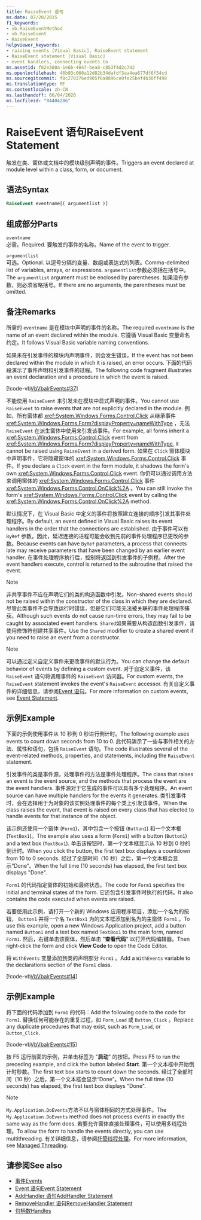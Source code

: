 ```yaml
---
title: RaiseEvent 语句
ms.date: 07/20/2015
f1_keywords:
- vb.RaiseEventMethod
- vb.RaiseEvent
- RaiseEvent
helpviewer_keywords:
- raising events [Visual Basic], RaiseEvent statement
- RaiseEvent statement [Visual Basic]
- event handlers, connecting events to
ms.assetid: f82e380a-1e6b-4047-bea8-c853f4d2c742
ms.openlocfilehash: 46b93c060a12d82b34dafdf3aa4ea677df6f54cd
ms.sourcegitcommit: f8c270376ed905f6a8896ce0fe25b4f4b38ff498
ms.translationtype: MT
ms.contentlocale: zh-CN
ms.lasthandoff: 06/04/2020
ms.locfileid: "84404286"
---
```

# <a name="raiseevent-statement"></a><span data-ttu-id="2aeec-102">RaiseEvent 语句</span><span class="sxs-lookup"><span data-stu-id="2aeec-102">RaiseEvent Statement</span></span>
<span data-ttu-id="2aeec-103">触发在类、窗体或文档中的模块级别声明的事件。</span><span class="sxs-lookup"><span data-stu-id="2aeec-103">Triggers an event declared at module level within a class, form, or document.</span></span>  
  
## <a name="syntax"></a><span data-ttu-id="2aeec-104">语法</span><span class="sxs-lookup"><span data-stu-id="2aeec-104">Syntax</span></span>  
  
```vb  
RaiseEvent eventname[( argumentlist )]  
```  
  
## <a name="parts"></a><span data-ttu-id="2aeec-105">组成部分</span><span class="sxs-lookup"><span data-stu-id="2aeec-105">Parts</span></span>  
 `eventname`  
 <span data-ttu-id="2aeec-106">必需。</span><span class="sxs-lookup"><span data-stu-id="2aeec-106">Required.</span></span> <span data-ttu-id="2aeec-107">要触发的事件的名称。</span><span class="sxs-lookup"><span data-stu-id="2aeec-107">Name of the event to trigger.</span></span>  
  
 `argumentlist`  
 <span data-ttu-id="2aeec-108">可选。</span><span class="sxs-lookup"><span data-stu-id="2aeec-108">Optional.</span></span> <span data-ttu-id="2aeec-109">以逗号分隔的变量、数组或表达式的列表。</span><span class="sxs-lookup"><span data-stu-id="2aeec-109">Comma-delimited list of variables, arrays, or expressions.</span></span> <span data-ttu-id="2aeec-110">`argumentlist`参数必须括在括号中。</span><span class="sxs-lookup"><span data-stu-id="2aeec-110">The `argumentlist` argument must be enclosed by parentheses.</span></span> <span data-ttu-id="2aeec-111">如果没有参数，则必须省略括号。</span><span class="sxs-lookup"><span data-stu-id="2aeec-111">If there are no arguments, the parentheses must be omitted.</span></span>  
  
## <a name="remarks"></a><span data-ttu-id="2aeec-112">备注</span><span class="sxs-lookup"><span data-stu-id="2aeec-112">Remarks</span></span>  
 <span data-ttu-id="2aeec-113">所需的 `eventname` 是在模块中声明的事件的名称。</span><span class="sxs-lookup"><span data-stu-id="2aeec-113">The required `eventname` is the name of an event declared within the module.</span></span> <span data-ttu-id="2aeec-114">它遵循 Visual Basic 变量命名约定。</span><span class="sxs-lookup"><span data-stu-id="2aeec-114">It follows Visual Basic variable naming conventions.</span></span>  
  
 <span data-ttu-id="2aeec-115">如果未在引发事件的模块内声明事件，则会发生错误。</span><span class="sxs-lookup"><span data-stu-id="2aeec-115">If the event has not been declared within the module in which it is raised, an error occurs.</span></span> <span data-ttu-id="2aeec-116">下面的代码段演示了事件声明和引发事件的过程。</span><span class="sxs-lookup"><span data-stu-id="2aeec-116">The following code fragment illustrates an event declaration and a procedure in which the event is raised.</span></span>  
  
 [!code-vb[VbVbalrEvents#37](~/samples/snippets/visualbasic/VS_Snippets_VBCSharp/VbVbalrEvents/VB/Class1.vb#37)]  
  
 <span data-ttu-id="2aeec-117">不能使用 `RaiseEvent` 来引发未在模块中显式声明的事件。</span><span class="sxs-lookup"><span data-stu-id="2aeec-117">You cannot use `RaiseEvent` to raise events that are not explicitly declared in the module.</span></span> <span data-ttu-id="2aeec-118">例如，所有窗体都 <xref:System.Windows.Forms.Control.Click> 从继承事件 <xref:System.Windows.Forms.Form?displayProperty=nameWithType> ，无法 `RaiseEvent` 在派生窗体中使用来引发该事件。</span><span class="sxs-lookup"><span data-stu-id="2aeec-118">For example, all forms inherit a <xref:System.Windows.Forms.Control.Click> event from <xref:System.Windows.Forms.Form?displayProperty=nameWithType>, it cannot be raised using `RaiseEvent` in a derived form.</span></span> <span data-ttu-id="2aeec-119">如果在 `Click` 窗体模块中声明事件，它将隐藏窗体的 <xref:System.Windows.Forms.Control.Click> 事件。</span><span class="sxs-lookup"><span data-stu-id="2aeec-119">If you declare a `Click` event in the form module, it shadows the form's own <xref:System.Windows.Forms.Control.Click> event.</span></span> <span data-ttu-id="2aeec-120">你仍可以通过调用方法来调用窗体的 <xref:System.Windows.Forms.Control.Click> 事件 <xref:System.Windows.Forms.Control.OnClick%2A> 。</span><span class="sxs-lookup"><span data-stu-id="2aeec-120">You can still invoke the form's <xref:System.Windows.Forms.Control.Click> event by calling the <xref:System.Windows.Forms.Control.OnClick%2A> method.</span></span>  
  
 <span data-ttu-id="2aeec-121">默认情况下，在 Visual Basic 中定义的事件将按照建立连接的顺序引发其事件处理程序。</span><span class="sxs-lookup"><span data-stu-id="2aeec-121">By default, an event defined in Visual Basic raises its event handlers in the order that the connections are established.</span></span> <span data-ttu-id="2aeec-122">由于事件可以有 `ByRef` 参数，因此，延迟连接的进程可能会收到先前的事件处理程序已更改的参数。</span><span class="sxs-lookup"><span data-stu-id="2aeec-122">Because events can have `ByRef` parameters, a process that connects late may receive parameters that have been changed by an earlier event handler.</span></span> <span data-ttu-id="2aeec-123">在事件处理程序执行后，控制将返回到引发事件的子例程。</span><span class="sxs-lookup"><span data-stu-id="2aeec-123">After the event handlers execute, control is returned to the subroutine that raised the event.</span></span>  
  
> [!NOTE]
> <span data-ttu-id="2aeec-124">非共享事件不应在声明它们的类的构造函数中引发。</span><span class="sxs-lookup"><span data-stu-id="2aeec-124">Non-shared events should not be raised within the constructor of the class in which they are declared.</span></span> <span data-ttu-id="2aeec-125">尽管此类事件不会导致运行时错误，但是它们可能无法被关联的事件处理程序捕获。</span><span class="sxs-lookup"><span data-stu-id="2aeec-125">Although such events do not cause run-time errors, they may fail to be caught by associated event handlers.</span></span> <span data-ttu-id="2aeec-126">`Shared`如果需要从构造函数引发事件，请使用修饰符创建共享事件。</span><span class="sxs-lookup"><span data-stu-id="2aeec-126">Use the `Shared` modifier to create a shared event if you need to raise an event from a constructor.</span></span>  
  
> [!NOTE]
> <span data-ttu-id="2aeec-127">可以通过定义自定义事件来更改事件的默认行为。</span><span class="sxs-lookup"><span data-stu-id="2aeec-127">You can change the default behavior of events by defining a custom event.</span></span> <span data-ttu-id="2aeec-128">对于自定义事件，该 `RaiseEvent` 语句将调用事件的 `RaiseEvent` 访问器。</span><span class="sxs-lookup"><span data-stu-id="2aeec-128">For custom events, the `RaiseEvent` statement invokes the event's `RaiseEvent` accessor.</span></span> <span data-ttu-id="2aeec-129">有关自定义事件的详细信息，请参阅[Event 语句](event-statement.md)。</span><span class="sxs-lookup"><span data-stu-id="2aeec-129">For more information on custom events, see [Event Statement](event-statement.md).</span></span>  
  
## <a name="example"></a><span data-ttu-id="2aeec-130">示例</span><span class="sxs-lookup"><span data-stu-id="2aeec-130">Example</span></span>  
 <span data-ttu-id="2aeec-131">下面的示例使用事件从 10 秒到 0 秒进行倒计时。</span><span class="sxs-lookup"><span data-stu-id="2aeec-131">The following example uses events to count down seconds from 10 to 0.</span></span> <span data-ttu-id="2aeec-132">此代码演示了一些与事件相关的方法、属性和语句，包括 `RaiseEvent` 语句。</span><span class="sxs-lookup"><span data-stu-id="2aeec-132">The code illustrates several of the event-related methods, properties, and statements, including the `RaiseEvent` statement.</span></span>  
  
 <span data-ttu-id="2aeec-133">引发事件的类是事件源，处理事件的方法是事件处理程序。</span><span class="sxs-lookup"><span data-stu-id="2aeec-133">The class that raises an event is the event source, and the methods that process the event are the event handlers.</span></span> <span data-ttu-id="2aeec-134">事件源对于它生成的事件可以具有多个处理程序。</span><span class="sxs-lookup"><span data-stu-id="2aeec-134">An event source can have multiple handlers for the events it generates.</span></span> <span data-ttu-id="2aeec-135">类引发事件时，会在选择用于为对象的该实例处理事件的每个类上引发该事件。</span><span class="sxs-lookup"><span data-stu-id="2aeec-135">When the class raises the event, that event is raised on every class that has elected to handle events for that instance of the object.</span></span>  
  
 <span data-ttu-id="2aeec-136">该示例还使用一个窗体 (`Form1`)，其中包含一个按钮 (`Button1`) 和一个文本框 (`TextBox1`)。</span><span class="sxs-lookup"><span data-stu-id="2aeec-136">The example also uses a form (`Form1`) with a button (`Button1`) and a text box (`TextBox1`).</span></span> <span data-ttu-id="2aeec-137">单击该按钮时，第一个文本框显示从 10 秒到 0 秒的倒计时。</span><span class="sxs-lookup"><span data-stu-id="2aeec-137">When you click the button, the first text box displays a countdown from 10 to 0 seconds.</span></span> <span data-ttu-id="2aeec-138">经过了全部时间（10 秒）之后，第一个文本框会显示“Done”。</span><span class="sxs-lookup"><span data-stu-id="2aeec-138">When the full time (10 seconds) has elapsed, the first text box displays "Done".</span></span>  
  
 <span data-ttu-id="2aeec-139">`Form1` 的代码指定窗体的初始和最终状态。</span><span class="sxs-lookup"><span data-stu-id="2aeec-139">The code for `Form1` specifies the initial and terminal states of the form.</span></span> <span data-ttu-id="2aeec-140">它还包含引发事件时执行的代码。</span><span class="sxs-lookup"><span data-stu-id="2aeec-140">It also contains the code executed when events are raised.</span></span>  
  
 <span data-ttu-id="2aeec-141">若要使用此示例，请打开一个新的 Windows 应用程序项目，添加一个名为的按钮， `Button1` 并将一个名 `TextBox1` 为的文本框添加到名为的主窗体 `Form1` 。</span><span class="sxs-lookup"><span data-stu-id="2aeec-141">To use this example, open a new Windows Application project, add a button named `Button1` and a text box named `TextBox1` to the main form, named `Form1`.</span></span> <span data-ttu-id="2aeec-142">然后，右键单击该窗体，然后单击 "**查看代码**" 以打开代码编辑器。</span><span class="sxs-lookup"><span data-stu-id="2aeec-142">Then right-click the form and click **View Code** to open the Code Editor.</span></span>  
  
 <span data-ttu-id="2aeec-143">将 `WithEvents` 变量添加到类的声明部分 `Form1` 。</span><span class="sxs-lookup"><span data-stu-id="2aeec-143">Add a `WithEvents` variable to the declarations section of the `Form1` class.</span></span>  
  
 [!code-vb[VbVbalrEvents#14](~/samples/snippets/visualbasic/VS_Snippets_VBCSharp/VbVbalrEvents/VB/Class1.vb#14)]  
  
## <a name="example"></a><span data-ttu-id="2aeec-144">示例</span><span class="sxs-lookup"><span data-stu-id="2aeec-144">Example</span></span>  
 <span data-ttu-id="2aeec-145">将下面的代码添加到 `Form1` 的代码：</span><span class="sxs-lookup"><span data-stu-id="2aeec-145">Add the following code to the code for `Form1`.</span></span> <span data-ttu-id="2aeec-146">替换任何可能存在的重复过程，如 `Form_Load` 或 `Button_Click` 。</span><span class="sxs-lookup"><span data-stu-id="2aeec-146">Replace any duplicate procedures that may exist, such as `Form_Load`, or `Button_Click`.</span></span>  
  
 [!code-vb[VbVbalrEvents#15](~/samples/snippets/visualbasic/VS_Snippets_VBCSharp/VbVbalrEvents/VB/Class1.vb#15)]  
  
 <span data-ttu-id="2aeec-147">按 F5 运行前面的示例，并单击标签为 "**启动**" 的按钮。</span><span class="sxs-lookup"><span data-stu-id="2aeec-147">Press F5 to run the preceding example, and click the button labeled **Start**.</span></span> <span data-ttu-id="2aeec-148">第一个文本框中开始倒计时秒数。</span><span class="sxs-lookup"><span data-stu-id="2aeec-148">The first text box starts to count down the seconds.</span></span> <span data-ttu-id="2aeec-149">经过了全部时间（10 秒）之后，第一个文本框会显示“Done”。</span><span class="sxs-lookup"><span data-stu-id="2aeec-149">When the full time (10 seconds) has elapsed, the first text box displays "Done".</span></span>  
  
> [!NOTE]
> <span data-ttu-id="2aeec-150">`My.Application.DoEvents`方法不以与窗体相同的方式处理事件。</span><span class="sxs-lookup"><span data-stu-id="2aeec-150">The `My.Application.DoEvents` method does not process events in exactly the same way as the form does.</span></span> <span data-ttu-id="2aeec-151">若要允许窗体直接处理事件，可以使用多线程处理。</span><span class="sxs-lookup"><span data-stu-id="2aeec-151">To allow the form to handle the events directly, you can use multithreading.</span></span> <span data-ttu-id="2aeec-152">有关详细信息，请参阅[托管线程处理](../../../standard/threading/index.md)。</span><span class="sxs-lookup"><span data-stu-id="2aeec-152">For more information, see [Managed Threading](../../../standard/threading/index.md).</span></span>  
  
## <a name="see-also"></a><span data-ttu-id="2aeec-153">请参阅</span><span class="sxs-lookup"><span data-stu-id="2aeec-153">See also</span></span>

- [<span data-ttu-id="2aeec-154">事件</span><span class="sxs-lookup"><span data-stu-id="2aeec-154">Events</span></span>](../../programming-guide/language-features/events/index.md)
- [<span data-ttu-id="2aeec-155">Event 语句</span><span class="sxs-lookup"><span data-stu-id="2aeec-155">Event Statement</span></span>](event-statement.md)
- [<span data-ttu-id="2aeec-156">AddHandler 语句</span><span class="sxs-lookup"><span data-stu-id="2aeec-156">AddHandler Statement</span></span>](addhandler-statement.md)
- [<span data-ttu-id="2aeec-157">RemoveHandler 语句</span><span class="sxs-lookup"><span data-stu-id="2aeec-157">RemoveHandler Statement</span></span>](removehandler-statement.md)
- [<span data-ttu-id="2aeec-158">句柄数</span><span class="sxs-lookup"><span data-stu-id="2aeec-158">Handles</span></span>](handles-clause.md)
